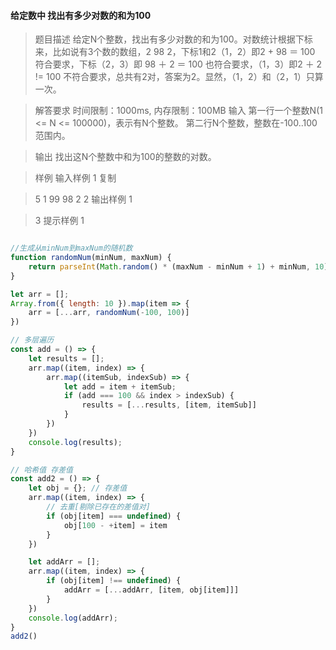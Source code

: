 #### 给定数中 找出有多少对数的和为100

> 题目描述
> 给定N个整数，找出有多少对数的和为100。对数统计根据下标来，比如说有3个数的数组，2 98 2，下标1和2（1，2）即2 + 98 ＝ 100 符合要求，下标（2，3）即 98 ＋ 2 ＝ 100 也符合要求，（1，3）即2 ＋ 2 != 100 不符合要求，总共有2对，答案为2。显然，（1，2）和（2，1）只算一次。

> 解答要求
> 时间限制：1000ms, 内存限制：100MB
> 输入
> 第一行一个整数N(1 <= N <= 100000)，表示有N个整数。
> 第二行N个整数，整数在-100..100范围内。

> 输出
> 找出这N个整数中和为100的整数的对数。

> 样例
> 输入样例 1 复制

> 5
> 1 99 98 2 2
> 输出样例 1

> 3
> 提示样例 1

```js

//生成从minNum到maxNum的随机数
function randomNum(minNum, maxNum) {
    return parseInt(Math.random() * (maxNum - minNum + 1) + minNum, 10)
}

let arr = [];
Array.from({ length: 10 }).map(item => {
    arr = [...arr, randomNum(-100, 100)]
})

// 多层遍历
const add = () => {
    let results = [];
    arr.map((item, index) => {
        arr.map((itemSub, indexSub) => {
            let add = item + itemSub;
            if (add === 100 && index > indexSub) {
                results = [...results, [item, itemSub]]
            }
        })
    })
    console.log(results);
}

// 哈希值 存差值
const add2 = () => {
    let obj = {}; // 存差值
    arr.map((item, index) => {
        // 去重[剔除已存在的差值对]
        if (obj[item] === undefined) {
            obj[100 - +item] = item
        }
    })

    let addArr = [];
    arr.map((item, index) => {
        if (obj[item] !== undefined) {
            addArr = [...addArr, [item, obj[item]]]
        }
    })
    console.log(addArr);
}
add2()
```
